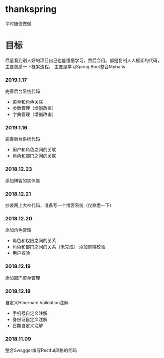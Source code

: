 # thankspring
平时随便做做
# 目标
尽量看到别人好的项目自己也能慢慢学习，然后会用。都是复制人人框架的代码，主要熟悉一下框架流程。
主要是学习Spring Boot整合Mybatis
### 2019.1.17
完善后台系统代码
- 菜单和角色关联
- 参数管理（增删改查）
- 字典管理（增删改查）
### 2019.1.16
完善后台系统代码
- 用户和角色之间的关联
- 角色和部门之间的关联
### 2018.12.23
添加博客的实体类
### 2018.12.21
抄袭网上大神代码，准备写一个博客系统（仅熟悉一下）
### 2018.12.20
添加角色管理
- 角色和权限之间的关系
- 角色和部门之间的关系（未完成）
添加前端校验
- 用户校验
### 2018.12.19
添加部门菜单管理
### 2018.12.18
自定义Hibernate Validation注解
- 手机号自定义注解
- 身份证自定义注解
- 日期自定义注解
### 2018.11.09
整合Swagger编写Restful风格的代码
